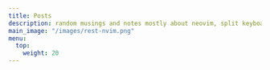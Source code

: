 ```yaml
---
title: Posts
description: random musings and notes mostly about neovim, split keyboards, and dev
main_image: "/images/rest-nvim.png"
menu:
  top:
    weight: 20
---
```

